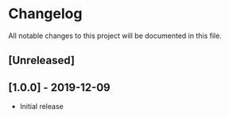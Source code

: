 # Changelog
All notable changes to this project will be documented in this file.

## [Unreleased]

## [1.0.0] - 2019-12-09

- Initial release
